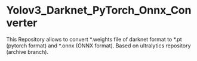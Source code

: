 # Yolov3_Darknet_PyTorch_Onnx_Converter
This Repository allows to convert *.weights file of darknet format to *.pt (pytorch format) and *.onnx (ONNX format).
Based on ultralytics repository (archive branch).
